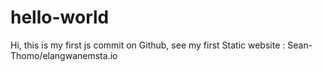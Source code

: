 # hello-world

Hi, this is my first js commit on Github, see my first Static website : Sean-Thomo/elangwanemsta.io
